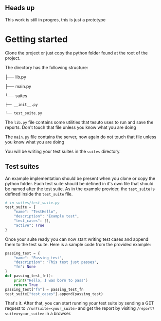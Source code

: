 ## Heads up
This work is still in progres, this is just a prototype

# Getting started
Clone the project or just copy the python folder found at the root of the project.

The directory has the following structure:

├── lib.py

├── main.py

└── suites

    ├── __init__.py

    └── test_suite.py

The `lib.py` file contains some utilities that tesuto uses to run and save the reports. Don't touch that file unless you know what you are doing

The  `main.py` file contains the server, now again do not touch that file unless you know what you are doing 

You will be writing your test suites in the `suites` directory.

## Test suites
An example implementation should be present when you clone or copy the python folder. Each test suite should be defined in it's own file that should be named after
the test suite. As in the example provider, the `test_suite` is defined inside the `test_suite` file.
```py
# in suites/test_suite.py
test_suite = {
    "name": "TestHello",
    "description": "Example test",
    "test_cases": [],
    "active": True
}
```
Once your suite ready you can now start writing test cases and append them to the test suite. Here is a sample code from the provided example:
```py
passing_test = {
    "name": "Passing test",
    "description": "This test just passes",
    "fn": None
}
def passing_test_fn():
    print("Hello, I was born to pass")
    return True
passing_test["fn"] = passing_test_fn
test_suite["test_cases"].append(passing_test)
```

That's it. After that, you can start running your test suite by sending a GET request to `/run?suite=<your_suite>` and get the report by visiting `/report?suite=<your_suite>`
in a browser.
